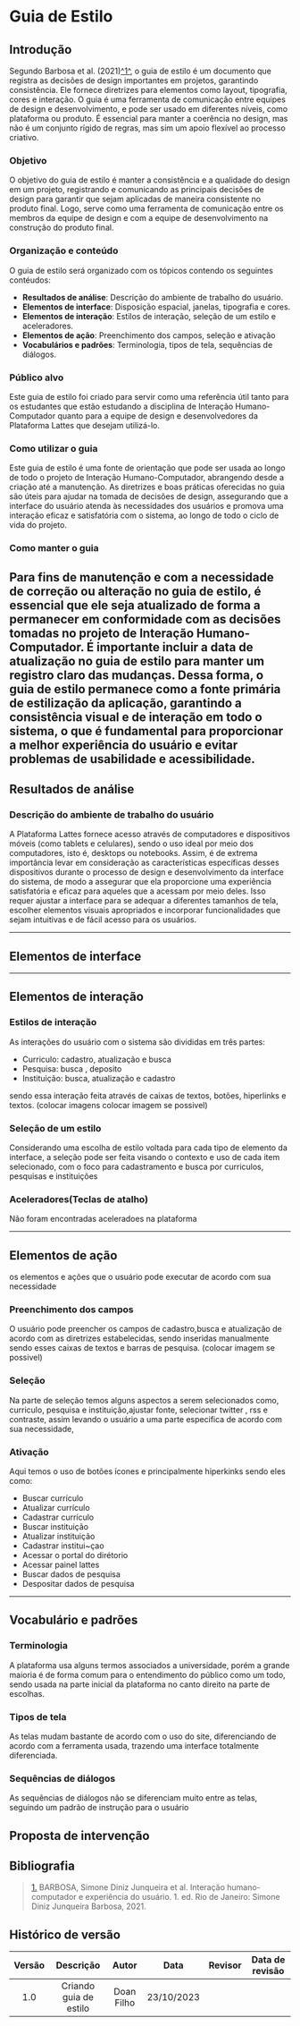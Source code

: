 # **Guia de Estilo**

## **Introdução**

Segundo Barbosa et al. (2021)<a id="anchor_1" href="#REF1">^1^</a>, o guia de estilo é um documento que registra as decisões de design importantes em projetos, garantindo consistência. Ele fornece diretrizes para elementos como layout, tipografia, cores e interação. O guia é uma ferramenta de comunicação entre equipes de design e desenvolvimento, e pode ser usado em diferentes níveis, como plataforma ou produto. É essencial para manter a coerência no design, mas não é um conjunto rígido de regras, mas sim um apoio flexível ao processo criativo.

### **Objetivo**
O objetivo do guia de estilo é manter a consistência e a qualidade do design em um projeto, registrando e comunicando as principais decisões de design para garantir que sejam aplicadas de maneira consistente no produto final. Logo, serve como uma ferramenta de comunicação entre os membros da equipe de design e com a equipe de desenvolvimento na construção do produto final. 

### **Organização e conteúdo**
O guia de estilo será organizado com os tópicos contendo os seguintes contéudos:

- **Resultados de análise**: Descrição do ambiente de trabalho do usuário.
- **Elementos de interface**: Disposição espacial, janelas, tipografia e cores.
- **Elementos de interação**: Estilos de interação, seleção de um estilo e aceleradores.
- **Elementos de ação**: Preenchimento dos campos, seleção e ativação
- **Vocabulários e padrões**: Terminologia, tipos de tela, sequências de diálogos.

### **Público alvo**
Este guia de estilo foi criado para servir como uma referência útil tanto para os estudantes que estão estudando a disciplina de Interação Humano-Computador quanto para a equipe de design e desenvolvedores da Plataforma Lattes que desejam utilizá-lo.

### **Como utilizar o guia**
Este guia de estilo é uma fonte de orientação que pode ser usada ao longo de todo o projeto de Interação Humano-Computador, abrangendo desde a criação até a manutenção. As diretrizes e boas práticas oferecidas no guia são úteis para ajudar na tomada de decisões de design, assegurando que a interface do usuário atenda às necessidades dos usuários e promova uma interação eficaz e satisfatória com o sistema, ao longo de todo o ciclo de vida do projeto.

### **Como manter o guia**
Para fins de manutenção e com a necessidade de correção ou alteração no guia de estilo, é essencial que ele seja atualizado de forma a permanecer em conformidade com as decisões tomadas no projeto de Interação Humano-Computador. É importante incluir a data de atualização no guia de estilo para manter um registro claro das mudanças. Dessa forma, o guia de estilo permanece como a fonte primária de estilização da aplicação, garantindo a consistência visual e de interação em todo o sistema, o que é fundamental para proporcionar a melhor experiência do usuário e evitar problemas de usabilidade e acessibilidade.
---
## **Resultados de análise**

### **Descrição do ambiente de trabalho do usuário**
A Plataforma Lattes fornece acesso através de computadores e dispositivos móveis (como tablets e celulares), sendo o uso ideal por meio dos computadores, isto é, desktops ou notebooks. Assim, é de extrema importância levar em consideração as características específicas desses dispositivos durante o processo de design e desenvolvimento da interface do sistema, de modo a assegurar que ela proporcione uma experiência satisfatória e eficaz para aqueles que a acessam por meio deles. Isso requer ajustar a interface para se adequar a diferentes tamanhos de tela, escolher elementos visuais apropriados e incorporar funcionalidades que sejam intuitivas e de fácil acesso para os usuários.

---

## **Elementos de interface**

---
## **Elementos de interação**

### **Estilos de interação**
As interações do usuário com o sistema são divididas em três partes:
- Curriculo: cadastro, atualização e busca
- Pesquisa: busca , deposito
- Instituição: busca, atualização  e cadastro 

sendo essa interação feita através de caixas de textos, botões, hiperlinks e textos. 
(colocar imagens colocar imagem se possivel)

### **Seleção de um estilo**
Considerando uma escolha de estilo voltada para cada tipo de elemento da interface, a seleção pode ser feita visando o contexto e uso de cada item selecionado, com o foco para cadastramento e busca por curriculos, pesquisas e instituições

### **Aceleradores(Teclas de atalho)**
Não foram encontradas aceleradoes na plataforma

---
## **Elementos de ação**
os elementos e ações que o usuário pode executar de acordo com sua necessidade 
### **Preenchimento dos campos**
O usuário pode preencher os campos de cadastro,busca e atualização  de acordo com as diretrizes estabelecidas, sendo inseridas manualmente sendo esses caixas de textos e barras de pesquisa. 
(colocar imagem se possivel)
### **Seleção**
Na parte de seleção temos alguns aspectos a serem selecionados como, curriculo, pesquisa e instituição,ajustar fonte, selecionar twitter , rss e contraste, assim levando o usuário a uma parte especifica de acordo com sua necessidade,

### **Ativação**
Aqui temos o uso de botões ícones e principalmente hiperkinks sendo eles como: 
- Buscar currículo
- Atualizar currículo
- Cadastrar currículo
- Buscar instituição
- Atualizar instituição
- Cadastrar institui~çao 
- Acessar o portal do dirétorio
- Acessar painel lattes 
- Buscar dados de pesquisa
- Despositar dados de pesquisa 

---
## **Vocabulário e padrões**
### **Terminologia**
A plataforma usa alguns termos associados a universidade, porém a grande maioria é de forma comum para o entendimento do público como um todo, sendo usada na parte inicial da plataforma no canto direito na parte de escolhas. 
### **Tipos de tela**
As telas mudam bastante de acordo com o uso do site, diferenciando  de acordo com a ferramenta usada, trazendo uma interface totalmente diferenciada. 
### **Sequências de diálogos**
As sequências de diálogos não se diferenciam muito entre as telas, seguindo um padrão de instrução para o usuário

## **Proposta de intervenção**


## Bibliografia

> <a id="REF1" href="#anchor_1">1.</a> BARBOSA, Simone Diniz Junqueira et al. Interação humano-computador e experiência do usuário. 1. ed. Rio de Janeiro: Simone Diniz Junqueira Barbosa, 2021.


## **Histórico de versão**

| Versão |          Descrição              |     Autor      |      Data      |   Revisor     |    Data de revisão    |  
|:------:|:-------------------------------:|:--------------:|:--------------:|:-------------:|:---------------------:|
| 1.0    | Criando guia de estilo | Doan Filho | 23/10/2023 |   |  |